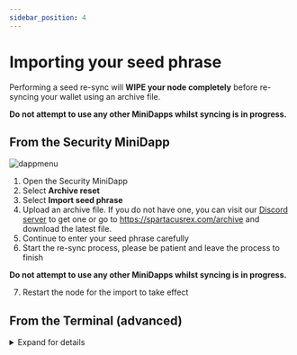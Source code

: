 ```yaml
---
sidebar_position: 4
---
```

# Importing your seed phrase

Performing a seed re-sync will **WIPE your node completely** before re-syncing your wallet using an archive file.

**Do not attempt to use any other MiniDapps whilst syncing is in progress.**

## From the Security MiniDapp

![dappmenu](/img/app/security.png#width10)

1. Open the Security MiniDapp
2. Select **Archive reset**
3. Select **Import seed phrase**
4. Upload an archive file. If you do not have one, you can visit our [Discord server](https://discord.com/invite/minima) to get one or go to https://spartacusrex.com/archive and download the latest file.
5. Continue to enter your seed phrase carefully 
6. Start the re-sync process, please be patient and leave the process to finish

**Do not attempt to use any other MiniDapps whilst syncing is in progress.**

7. Restart the node for the import to take effect

## From the Terminal (advanced)

<details>
<summary> Expand for details </summary>

**This process requires you to type your 24 word seed phrase into an online device. Please ensure your device contains no malware before proceeding. This process should ONLY be used if you have no backup!** 

1. Set up a new clean node that you wish to restore to and login to Minima
2. Open the Terminal MiniDapp
3. Decide if you wish to resync using an archive file (recommended) or by connecting to a running archive node

**Using an archive file (recommended):**

Download an archive file and move it into your Minima data folder (the default location for exported files and backups). If you do not have one, you can visit our [Discord server](https://discord.com/invite/minima) or go to https://spartacusrex.com/archive and download the latest file, then run the following command entering your seed phrase and setting your key uses.

```
reset archivefile:archiveexport.gzip action:seedsync phrase:"TWENTY FOUR WORDS HERE" keyuses:
```

**Using an archive host:**

Alternatively, you can sync from a running archive node using its host ip:

```
archive action:resync phrase:"YOUR 24 WORD SEED PHRASE HERE" keyuses: host: 
```

***Parameters:***

- **host:** *Enter the ip:port of an archive node you wish to re-sync from e.g. 10.198.89.98:9001.*
- **keyuses: (optional)** *How many times at most did you use your keys for signing a transaction.. Every time you resync with seed phrase this needs to be higher as Minima Signatures are stateful. Defaults to 1000 - the max is 262144 for normal keys.*
- **keys: (optional)** *The number of public/private key pairs to generate. All nodes are created with 64 addresses so 64 is the default, if you used `newaddress`, you can specify more.*


4. Press Enter and **enable logs by checking the box in the top right corner**

**Do not attempt to use any other MiniDapps whilst syncing is in progress.**

5. The restore will take a few minutes to begin and could take over 1 hour to complete, please be patient
6. Once complete, the node will shut down
7. Restart Minima and login to access your restored node

</details>